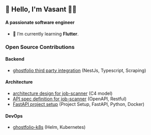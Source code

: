 ## 👋 Hello, I'm Vasant  🧑‍💻
#### A passionate software engineer </h3>

- 🌱 I’m currently learning **Flutter**.

### Open Source Contributions

#### Backend
- [ghostfolio third party integration](https://github.com/VasantSachdewa/ghostfolio-thailand/pull/2) (NestJs, Typescript, Scraping)

#### Architecture
- [architecture design for job-scanner](https://github.com/smolman800/job-scanner/pull/4) (C4 model)
- [API spec definition for job-scanner](https://github.com/smolman800/job-scanner/pull/5) (OpenAPI, Restful)
- [FastAPI project setup](https://github.com/smolman800/job-scanner/pull/6) (Project Setup, FastAPI, Python, Docker) 

#### DevOps
- [ghostfolio-k8s](https://github.com/VasantSachdewa/ghostfolio-k8s) (Helm, Kubernetes)
  
